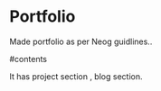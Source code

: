 # Portfolio


Made portfolio as per Neog guidlines..

#contents

It has project section , blog section.



